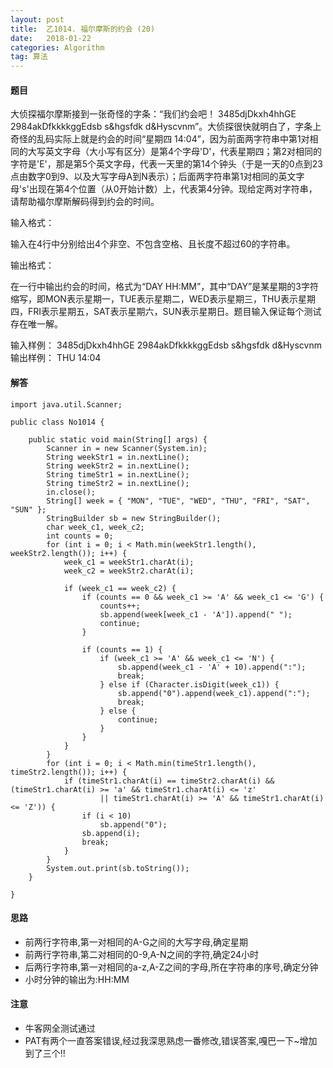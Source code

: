 ```yaml
---
layout: post
title:  乙1014. 福尔摩斯的约会 (20)
date:   2018-01-22
categories: Algorithm
tag: 算法
---
```

 

#### 题目 ####

大侦探福尔摩斯接到一张奇怪的字条：“我们约会吧！ 3485djDkxh4hhGE 2984akDfkkkkggEdsb s&hgsfdk d&Hyscvnm”。大侦探很快就明白了，字条上奇怪的乱码实际上就是约会的时间“星期四 14:04”，因为前面两字符串中第1对相同的大写英文字母（大小写有区分）是第4个字母'D'，代表星期四；第2对相同的字符是'E'，那是第5个英文字母，代表一天里的第14个钟头（于是一天的0点到23点由数字0到9、以及大写字母A到N表示）；后面两字符串第1对相同的英文字母's'出现在第4个位置（从0开始计数）上，代表第4分钟。现给定两对字符串，请帮助福尔摩斯解码得到约会的时间。

输入格式：

输入在4行中分别给出4个非空、不包含空格、且长度不超过60的字符串。

输出格式：

在一行中输出约会的时间，格式为“DAY HH:MM”，其中“DAY”是某星期的3字符缩写，即MON表示星期一，TUE表示星期二，WED表示星期三，THU表示星期四，FRI表示星期五，SAT表示星期六，SUN表示星期日。题目输入保证每个测试存在唯一解。

输入样例：
	3485djDkxh4hhGE 
	2984akDfkkkkggEdsb 
	s&hgsfdk 
	d&Hyscvnm
输出样例：
	THU 14:04
#### 解答 ####
	
	import java.util.Scanner;

	public class No1014 {
	
		public static void main(String[] args) {
			Scanner in = new Scanner(System.in);
			String weekStr1 = in.nextLine();
			String weekStr2 = in.nextLine();
			String timeStr1 = in.nextLine();
			String timeStr2 = in.nextLine();
			in.close();
			String[] week = { "MON", "TUE", "WED", "THU", "FRI", "SAT", "SUN" };
			StringBuilder sb = new StringBuilder();
			char week_c1, week_c2;
			int counts = 0;
			for (int i = 0; i < Math.min(weekStr1.length(), weekStr2.length()); i++) {
				week_c1 = weekStr1.charAt(i);
				week_c2 = weekStr2.charAt(i);
	
				if (week_c1 == week_c2) {
					if (counts == 0 && week_c1 >= 'A' && week_c1 <= 'G') {
						counts++;
						sb.append(week[week_c1 - 'A']).append(" ");
						continue;
					}
	
					if (counts == 1) {
						if (week_c1 >= 'A' && week_c1 <= 'N') {
							sb.append(week_c1 - 'A' + 10).append(":");
							break;
						} else if (Character.isDigit(week_c1)) {
							sb.append("0").append(week_c1).append(":");
							break;
						} else {
							continue;
						}
					}
				}
			}
			for (int i = 0; i < Math.min(timeStr1.length(), timeStr2.length()); i++) {
				if (timeStr1.charAt(i) == timeStr2.charAt(i) && (timeStr1.charAt(i) >= 'a' && timeStr1.charAt(i) <= 'z'
						|| timeStr1.charAt(i) >= 'A' && timeStr1.charAt(i) <= 'Z')) {
					if (i < 10)
						sb.append("0");
					sb.append(i);
					break;
				}
			}
			System.out.print(sb.toString());
		}
	
	}


#### 思路 ####

- 前两行字符串,第一对相同的A-G之间的大写字母,确定星期
- 前两行字符串,第二对相同的0-9,A-N之间的字符,确定24小时
- 后两行字符串,第一对相同的a-z,A-Z之间的字母,所在字符串的序号,确定分钟
- 小时分钟的输出为:HH:MM

#### 注意 ####

- 牛客网全测试通过
- PAT有两个一直答案错误,经过我深思熟虑一番修改,错误答案,嘎巴一下~增加到了三个!!

